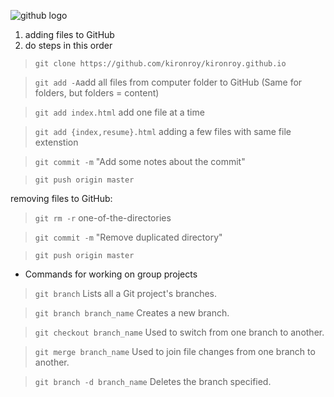 
![github logo](https://kironroy.github.io/github.svg)

1. adding files to GitHub
2. do steps in this order

> ```git clone https://github.com/kironroy/kironroy.github.io```

> ```git add -A```add all files from computer folder to GitHub (Same for folders, but folders = content)

> ```git add index.html``` add one file at a time

> ```git add {index,resume}.html``` adding a few files with same file extenstion

> ```git commit -m``` "Add some notes about the commit"

> ```git push origin master```

removing files to GitHub:

> ```git rm -r``` one-of-the-directories

> ```git commit -m``` "Remove duplicated directory"

> ```git push origin master```

* Commands for working on group projects

> ```git branch``` Lists all a Git project's branches.

> ```git branch branch_name``` Creates a new branch.

> ```git checkout branch_name``` Used to switch from one branch to another.

> ```git merge branch_name``` Used to join file changes from one branch to another.

> ```git branch -d branch_name``` Deletes the branch specified.
